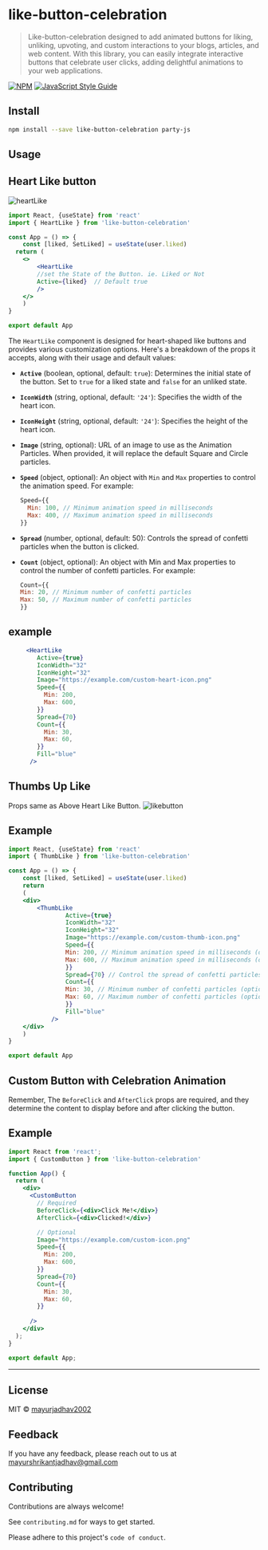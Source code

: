 # like-button-celebration

> Like-button-celebration designed to add animated buttons for liking, unliking, upvoting, and custom interactions to your blogs, articles, and web content. With this library, you can easily integrate interactive buttons that celebrate user clicks, adding delightful animations to your web applications.

[![NPM](https://img.shields.io/npm/v/like-button-celebration.svg)](https://www.npmjs.com/package/like-button-celebration) [![JavaScript Style Guide](https://img.shields.io/badge/code_style-standard-brightgreen.svg)](https://standardjs.com)

## Install

```bash
npm install --save like-button-celebration party-js
```

## Usage

## Heart Like button
![heartLike](https://github.com/mayurjadhav2002/like-button-celebration/assets/63432459/2bad86b2-0315-40e0-8e31-5b365cf10e47)

```jsx
import React, {useState} from 'react'
import { HeartLike } from 'like-button-celebration'

const App = () => {
    const [liked, SetLiked] = useState(user.liked)
  return (
    <>
        <HeartLike 
        //set the State of the Button. ie. Liked or Not
        Active={liked}  // Default true
        />
    </>
    )
}

export default App

```
The `HeartLike` component is designed for heart-shaped like buttons and provides various customization options. Here's a breakdown of the props it accepts, along with their usage and default values:

- **`Active`** (boolean, optional, default: `true`): Determines the initial state of the button. Set to `true` for a liked state and `false` for an unliked state.

- **`IconWidth`** (string, optional, default: `'24'`): Specifies the width of the heart icon.

- **`IconHeight`** (string, optional, default: `'24'`): Specifies the height of the heart icon.

- **`Image`** (string, optional): URL of an image to use as the Animation Particles. When provided, it will replace the default Square and Circle particles.

- **`Speed`** (object, optional): An object with `Min` and `Max` properties to control the animation speed. For example:

  ```jsx
  Speed={{
    Min: 100, // Minimum animation speed in milliseconds
    Max: 400, // Maximum animation speed in milliseconds
  }}
  ```
- **`Spread`** (number, optional, default: 50): Controls the spread of confetti particles when the button is clicked.

- **`Count`**  (object, optional): An object with Min and Max properties to control the number of confetti particles. For example:

  ```jsx
  Count={{
  Min: 20, // Minimum number of confetti particles
  Max: 50, // Maximum number of confetti particles
  }}
  ```

## example
```jsx
     <HeartLike
        Active={true}
        IconWidth="32"
        IconHeight="32"
        Image="https://example.com/custom-heart-icon.png"
        Speed={{
          Min: 200,
          Max: 600,
        }}
        Spread={70}
        Count={{
          Min: 30,
          Max: 60,
        }}
        Fill="blue"
      />
```


## Thumbs Up Like
Props same as Above Heart Like Button.
![likebutton](https://github.com/mayurjadhav2002/like-button-celebration/assets/63432459/cf74634d-319e-41ed-8a28-5d940e35fbe9)

## Example
```jsx
import React, {useState} from 'react'
import { ThumbLike } from 'like-button-celebration'

const App = () => {
    const [liked, SetLiked] = useState(user.liked)
    return 
    (
    <div>
        <ThumbLike
                Active={true} 
                IconWidth="32" 
                IconHeight="32"
                Image="https://example.com/custom-thumb-icon.png" 
                Speed={{
                Min: 200, // Minimum animation speed in milliseconds (optional, default: 100)
                Max: 600, // Maximum animation speed in milliseconds (optional, default: 400)
                }}
                Spread={70} // Control the spread of confetti particles (optional, default: 50)
                Count={{
                Min: 30, // Minimum number of confetti particles (optional, default: 20)
                Max: 60, // Maximum number of confetti particles (optional, default: 50)
                }}
                Fill="blue" 
            />
    </div>
    )
}

export default App
```



## Custom Button with Celebration Animation
Remember, The `BeforeClick` and `AfterClick` props are required, and they determine the content to display before and after clicking the button.
## Example
```jsx
import React from 'react';
import { CustomButton } from 'like-button-celebration'

function App() {
  return (
    <div>
      <CustomButton
        // Required
        BeforeClick={<div>Click Me!</div>}
        AfterClick={<div>Clicked!</div>}

        // Optional
        Image="https://example.com/custom-icon.png"
        Speed={{
          Min: 200,
          Max: 600,
        }}
        Spread={70}
        Count={{
          Min: 30,
          Max: 60,
        }}
        
      />
    </div>
  );
}

export default App;

```
---------------


## License

MIT © [mayurjadhav2002](https://github.com/mayurjadhav2002)



## Feedback

If you have any feedback, please reach out to us at mayurshrikantjadhav@gmail.com


## Contributing

Contributions are always welcome!

See `contributing.md` for ways to get started.

Please adhere to this project's `code of conduct`.



